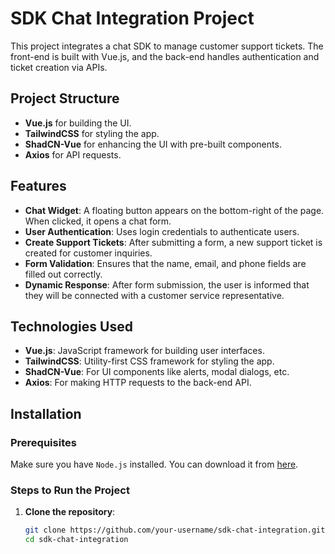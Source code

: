 # SDK Chat Integration Project

This project integrates a chat SDK to manage customer support tickets. The front-end is built with Vue.js, and the back-end handles authentication and ticket creation via APIs.

## Project Structure

- **Vue.js** for building the UI.
- **TailwindCSS** for styling the app.
- **ShadCN-Vue** for enhancing the UI with pre-built components.
- **Axios** for API requests.

## Features

- **Chat Widget**: A floating button appears on the bottom-right of the page. When clicked, it opens a chat form.
- **User Authentication**: Uses login credentials to authenticate users.
- **Create Support Tickets**: After submitting a form, a new support ticket is created for customer inquiries.
- **Form Validation**: Ensures that the name, email, and phone fields are filled out correctly.
- **Dynamic Response**: After form submission, the user is informed that they will be connected with a customer service representative.

## Technologies Used

- **Vue.js**: JavaScript framework for building user interfaces.
- **TailwindCSS**: Utility-first CSS framework for styling the app.
- **ShadCN-Vue**: For UI components like alerts, modal dialogs, etc.
- **Axios**: For making HTTP requests to the back-end API.

## Installation

### Prerequisites
Make sure you have `Node.js` installed. You can download it from [here](https://nodejs.org/).

### Steps to Run the Project

1. **Clone the repository**:
   ```bash
   git clone https://github.com/your-username/sdk-chat-integration.git
   cd sdk-chat-integration
